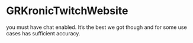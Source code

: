 # GRKronicTwitchWebsite

you must have chat enabled. It’s the best we got though and for some use cases has sufficient accuracy.
